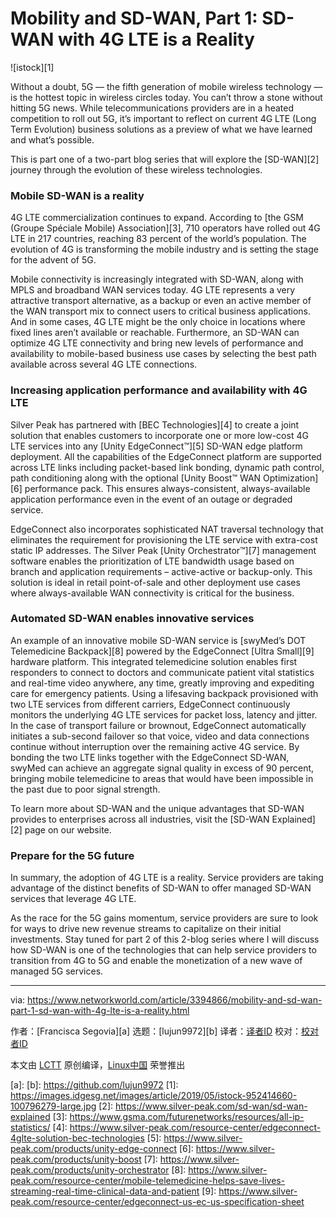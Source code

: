 [#]: collector: (lujun9972)
[#]: translator: ( )
[#]: reviewer: ( )
[#]: publisher: ( )
[#]: url: ( )
[#]: subject: (Mobility and SD-WAN, Part 1: SD-WAN with 4G LTE is a Reality)
[#]: via: (https://www.networkworld.com/article/3394866/mobility-and-sd-wan-part-1-sd-wan-with-4g-lte-is-a-reality.html)
[#]: author: (Francisca Segovia )

Mobility and SD-WAN, Part 1: SD-WAN with 4G LTE is a Reality
======

![istock][1]

Without a doubt, 5G — the fifth generation of mobile wireless technology — is the hottest topic in wireless circles today. You can’t throw a stone without hitting 5G news. While telecommunications providers are in a heated competition to roll out 5G, it’s important to reflect on current 4G LTE (Long Term Evolution) business solutions as a preview of what we have learned and what’s possible.

This is part one of a two-part blog series that will explore the [SD-WAN][2] journey through the evolution of these wireless technologies.

### **Mobile SD-WAN is a reality**

4G LTE commercialization continues to expand. According to [the GSM (Groupe Spéciale Mobile) Association][3], 710 operators have rolled out 4G LTE in 217 countries, reaching 83 percent of the world’s population. The evolution of 4G is transforming the mobile industry and is setting the stage for the advent of 5G.

Mobile connectivity is increasingly integrated with SD-WAN, along with MPLS and broadband WAN services today. 4G LTE represents a very attractive transport alternative, as a backup or even an active member of the WAN transport mix to connect users to critical business applications. And in some cases, 4G LTE might be the only choice in locations where fixed lines aren’t available or reachable. Furthermore, an SD-WAN can optimize 4G LTE connectivity and bring new levels of performance and availability to mobile-based business use cases by selecting the best path available across several 4G LTE connections.

### **Increasing application performance and availability with 4G LTE**

Silver Peak has partnered with [BEC Technologies][4] to create a joint solution that enables customers to incorporate one or more low-cost 4G LTE services into any [Unity EdgeConnect™][5] SD-WAN edge platform deployment. All the capabilities of the EdgeConnect platform are supported across LTE links including packet-based link bonding, dynamic path control, path conditioning along with the optional [Unity Boost™ WAN Optimization][6] performance pack. This ensures always-consistent, always-available application performance even in the event of an outage or degraded service.

EdgeConnect also incorporates sophisticated NAT traversal technology that eliminates the requirement for provisioning the LTE service with extra-cost static IP addresses. The Silver Peak [Unity Orchestrator™][7] management software enables the prioritization of LTE bandwidth usage based on branch and application requirements – active-active or backup-only. This solution is ideal in retail point-of-sale and other deployment use cases where always-available WAN connectivity is critical for the business.

### **Automated SD-WAN enables innovative services**

An example of an innovative mobile SD-WAN service is [swyMed’s DOT Telemedicine Backpack][8] powered by the EdgeConnect [Ultra Small][9] hardware platform. This integrated telemedicine solution enables first responders to connect to doctors and communicate patient vital statistics and real-time video anywhere, any time, greatly improving and expediting care for emergency patients. Using a lifesaving backpack provisioned with two LTE services from different carriers, EdgeConnect continuously monitors the underlying 4G LTE services for packet loss, latency and jitter. In the case of transport failure or brownout, EdgeConnect automatically initiates a sub-second failover so that voice, video and data connections continue without interruption over the remaining active 4G service. By bonding the two LTE links together with the EdgeConnect SD-WAN, swyMed can achieve an aggregate signal quality in excess of 90 percent, bringing mobile telemedicine to areas that would have been impossible in the past due to poor signal strength.

To learn more about SD-WAN and the unique advantages that SD-WAN provides to enterprises across all industries, visit the [SD-WAN Explained][2] page on our website.

### **Prepare for the 5G future**

In summary, the adoption of 4G LTE is a reality. Service providers are taking advantage of the distinct benefits of SD-WAN to offer managed SD-WAN services that leverage 4G LTE.

As the race for the 5G gains momentum, service providers are sure to look for ways to drive new revenue streams to capitalize on their initial investments. Stay tuned for part 2 of this 2-blog series where I will discuss how SD-WAN is one of the technologies that can help service providers to transition from 4G to 5G and enable the monetization of a new wave of managed 5G services.

--------------------------------------------------------------------------------

via: https://www.networkworld.com/article/3394866/mobility-and-sd-wan-part-1-sd-wan-with-4g-lte-is-a-reality.html

作者：[Francisca Segovia][a]
选题：[lujun9972][b]
译者：[译者ID](https://github.com/译者ID)
校对：[校对者ID](https://github.com/校对者ID)

本文由 [LCTT](https://github.com/LCTT/TranslateProject) 原创编译，[Linux中国](https://linux.cn/) 荣誉推出

[a]: 
[b]: https://github.com/lujun9972
[1]: https://images.idgesg.net/images/article/2019/05/istock-952414660-100796279-large.jpg
[2]: https://www.silver-peak.com/sd-wan/sd-wan-explained
[3]: https://www.gsma.com/futurenetworks/resources/all-ip-statistics/
[4]: https://www.silver-peak.com/resource-center/edgeconnect-4glte-solution-bec-technologies
[5]: https://www.silver-peak.com/products/unity-edge-connect
[6]: https://www.silver-peak.com/products/unity-boost
[7]: https://www.silver-peak.com/products/unity-orchestrator
[8]: https://www.silver-peak.com/resource-center/mobile-telemedicine-helps-save-lives-streaming-real-time-clinical-data-and-patient
[9]: https://www.silver-peak.com/resource-center/edgeconnect-us-ec-us-specification-sheet
